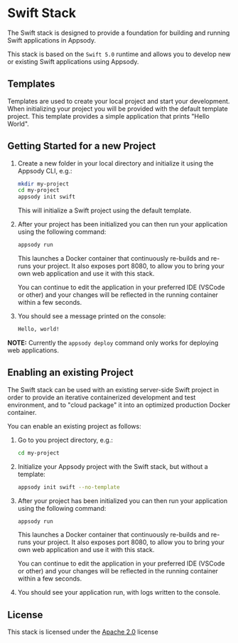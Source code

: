 # Swift Stack

The Swift stack is designed to provide a foundation for building and running Swift applications in Appsody.

This stack is based on the `Swift 5.0` runtime and allows you to develop new or existing Swift applications using Appsody.

## Templates

Templates are used to create your local project and start your development. When initializing your project you will be provided with the default template project. This template provides a simple application that prints "Hello World".

## Getting Started for a new Project

1. Create a new folder in your local directory and initialize it using the Appsody CLI, e.g.:

    ```bash
    mkdir my-project
    cd my-project
    appsody init swift
    ```
    This will initialize a Swift project using the default template.

2. After your project has been initialized you can then run your application using the following command:

    ```bash
    appsody run
    ```

    This launches a Docker container that continuously re-builds and re-runs your project. It also exposes port 8080, to allow you to bring your own web application and use it with this stack.

    You can continue to edit the application in your preferred IDE (VSCode or other) and your changes will be reflected in the running container within a few seconds.

3. You should see a message printed on the console:

    ```bash
    Hello, world!
    ```

**NOTE:** Currently the `appsody deploy` command only works for deploying web applications.

## Enabling an existing Project

The Swift stack can be used with an existing server-side Swift project in order to provide an iterative containerized development and test environment, and to "cloud package" it into an optimized production Docker container.

You can enable an existing project as follows:

1. Go to you project directory, e.g.:

    ```bash
    cd my-project
    ```

2. Initialize your Appsody project with the Swift stack, but without a template:

    ```bash
    appsody init swift --no-template
    ```

3. After your project has been initialized you can then run your application using the following command:

    ```bash
    appsody run
    ```

    This launches a Docker container that continuously re-builds and re-runs your project. It also exposes port 8080, to allow you to bring your own web application and use it with this stack.

    You can continue to edit the application in your preferred IDE (VSCode or other) and your changes will be reflected in the running container within a few seconds.

3. You should see your application run, with logs written to the console.

## License

This stack is licensed under the [Apache 2.0](./image/LICENSE) license
